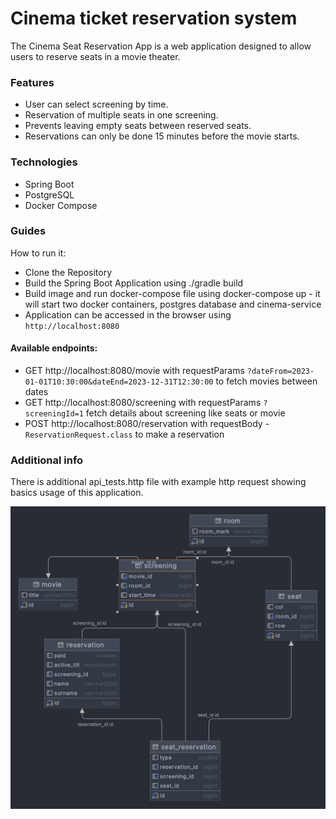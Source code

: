 # Cinema ticket reservation system

The Cinema Seat Reservation App is a web application designed to allow users to reserve seats in a movie theater.

### Features

* User can select screening by time.
* Reservation of multiple seats in one screening.
* Prevents leaving empty seats between reserved seats.
* Reservations can only be done 15 minutes before the movie starts.


### Technologies
* Spring Boot
* PostgreSQL
* Docker Compose

### Guides
How to run it:

* Clone the Repository
* Build the Spring Boot Application using ./gradle build
* Build image and run docker-compose file using docker-compose up - it will start two docker containers, postgres database and cinema-service
* Application can be accessed in the browser using `http://localhost:8080`


#### Available endpoints:

* GET http://localhost:8080/movie with requestParams `?dateFrom=2023-01-01T10:30:00&dateEnd=2023-12-31T12:30:00` to fetch movies between dates
* GET http://localhost:8080/screening with requestParams `?screeningId=1`  fetch details about screening like seats or movie
* POST http://localhost:8080/reservation with requestBody - `ReservationRequest.class` to make a reservation

### Additional info

There is additional api_tests.http file with example http request showing basics usage of this application.


![Database Schema](movie.png)